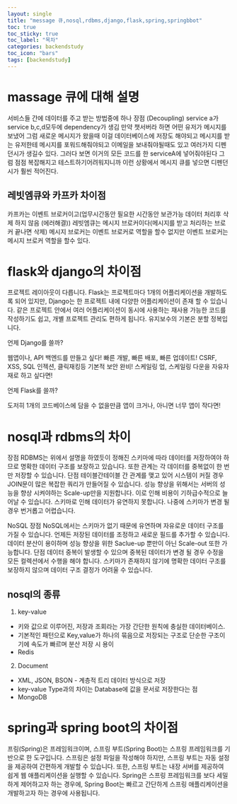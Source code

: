 ```yaml
---
layout: single
title: "message 큐,nosql,rdbms,django,flask,spring,springbbot"
toc: true
toc_sticky: true
toc_label: "목차"
categories: backendstudy
toc_icon: "bars"
tags: [backendstudy]
---
```


# massage 큐에 대해 설명
서비스들 간에 데이터를 주고 받는 방법중에 하나 
장점 (Decoupling)
service a가 service b,c,d모두에 dependency가 생김
만약 챗서버라 하면 어떤 유저가 메시지를 보냈어 그럼 새로운 메시지가 왔을때 이걸 데이터베이스에 저장도 해야되고 메시지를 받는 유저한테 메시지를 포워드해줘야되고 이메일을 보내줘야될때도 있고 여러가지 디펜던시가 생길수 있다. 그러다 보면 이거의 모든 코드를 한 serviceA에 넣어줘야된다 그럼 점점 복잡해지고 테스트하기어려워지니까 이런 상황에서 메시지 큐를 넣으면 디펜던시가 훨씬 적어진다.
## 레빗엠큐와 카프카 차이점
카프카는 이벤트  브로커이고(업무시간동안 필요한 시간동안 보관가능 데이터 처리후 삭제 하지 않음 (에러해결))
레빗엠큐는 메시지 브로커이다(메시지를 받고 처리하는 브로커 끝나면 삭제)
메시지 브로커는 이벤트 브로커로 역할을 할수 없지만 이벤트 브로커는 메시지 브로커 역할을 할수 있다.


# flask와 django의 차이점
프로젝트 레이아웃이 다릅니다. Flask는 프로젝트마다 1개의 어플리케이션을 개발하도록 되어 있지만, Django는 한 프로젝트 내에 다양한 어플리케이션이 존재 할 수 있습니다. 같은 프로젝트 안에서 여러 어플리케이션이 동시에 사용하는 재사용 가능한 코드를 작성하기도 쉽고, 개별 프로젝트 관리도 편하게 됩니다. 유지보수의 기본은 분할 정복입니다.

언제 Django를 쓸까?

 웹앱이나, API 백엔드를 만들고 싶다!
 빠른 개발, 빠른 배포, 빠른 업데이트!
 CSRF, XSS, SQL 인젝션, 클릭재킹등 기본적 보안 완비!
 스케일링 업, 스케일링 다운을 자유자재로 하고 싶다면!

 언제 Flask를 쓸까?

도저히 1개의 코드베이스에 담을 수 없을만큼 앱이 크거나,
아니면 너무 앱이 작다면!

# nosql과 rdbms의 차이
장점
RDBMS는 위에서 설명을 하였듯이 정해진 스키마에 따라 데이터를 저장하여야 하므로 명확한 데이터 구조를 보장하고 있습니다. 
또한 관계는 각 데이터를 중복없이 한 번만 저장할 수 있습니다.
단점
테이블간테이블 간 관계를 맺고 있어 시스템이 커질 경우 JOIN문이 많은 복잡한 쿼리가 만들어질 수 있습니다.
성능 향상을 위해서는 서버의 성능을 향상 시켜야하는 Scale-up만을 지원합니다. 이로 인해 비용이 기하급수적으로 늘어날 수 있습니다.
스키마로 인해 데이터가 유연하지 못합니다. 나중에 스키마가 변경 될 경우 번거롭고 어렵습니다.
 

NoSQL
장점
NoSQL에서는 스키마가 없기 때문에 유연하며 자유로운 데이터 구조를 가질 수 있습니다. 언제든 저장된 데이터를 조정하고 새로운 필드를 추가할 수 있습니다.
데이터 분산이 용이하며 성능 향상을 위한 Saclue-up 뿐만이 아닌 Scale-out 또한 가능합니다.
단점
데이터 중복이 발생할 수 있으며 중복된 데이터가 변경 될 경우 수정을 모든 컬렉션에서 수행을 해야 합니다.
스키마가 존재하지 않기에 명확한 데이터 구조를 보장하지 않으며 데이터 구조 결정가 어려울 수 있습니다.

## nosql의 종류
1. key-value
- 키와 값으로 이루어진, 저장과 조회라는 가장 간단한 원칙에 충실한 데이터베이스.
- 기본적인 패턴으로 Key,value가 하나의 묶음으로 저장되는 구조로 단순한 구조이기에 속도가 빠르며 분산 저장 시 용이
- Redis

2. Document
- XML, JSON, BSON - 계층적 트리 데이터 방식으로 저장
- key-value Type과의 차이는 Database에 값을 문서로 저장한다는 점
- MongoDB

# spring과 spring boot의 차이점
프링(Spring)은 프레임워크이며, 스프링 부트(Spring Boot)는 스프링 프레임워크를 기반으로 한 도구입니다. 스프링은 설정 파일을 작성해야 하지만, 스프링 부트는 자동 설정을 제공하여 간편하게 개발할 수 있습니다. 또한, 스프링 부트는 내장 서버를 제공하여 쉽게 웹 애플리케이션을 실행할 수 있습니다. Spring은 스프링 프레임워크를 보다 세밀하게 제어하고자 하는 경우에, Spring Boot는 빠르고 간단하게 스프링 애플리케이션을 개발하고자 하는 경우에 사용됩니다.
